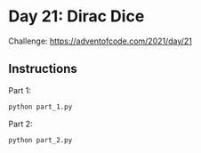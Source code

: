 # Day 21: Dirac Dice

Challenge: https://adventofcode.com/2021/day/21

## Instructions

Part 1:

```python
python part_1.py
```

Part 2: 
```python
python part_2.py
